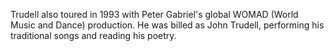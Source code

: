 Trudell also toured in 1993 with Peter Gabriel's global WOMAD (World
Music and Dance) production. He was billed as John Trudell,
performing his traditional songs and reading his poetry.

